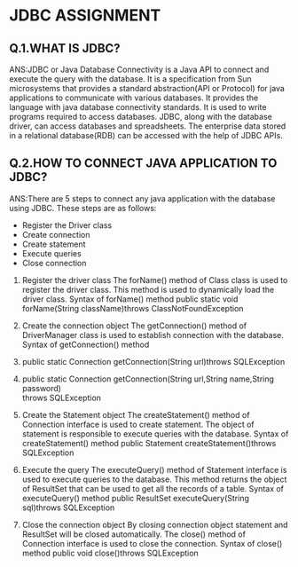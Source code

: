 # JDBC ASSIGNMENT
## Q.1.WHAT IS JDBC?
ANS:JDBC or Java Database Connectivity is a Java API to connect and execute the query with the database. It is a specification from Sun microsystems that provides a standard abstraction(API or Protocol) for java applications to communicate with various databases. It provides the language with java database connectivity standards. It is used to write programs required to access databases. JDBC, along with the database driver, can access databases and spreadsheets. The enterprise data stored in a relational database(RDB) can be accessed with the help of JDBC APIs.

## Q.2.HOW TO CONNECT JAVA APPLICATION TO JDBC?
ANS:There are 5 steps to connect any java application with the database using JDBC. These steps are as follows:
- Register the Driver class
- Create connection
- Create statement
- Execute queries
- Close connection
1) Register the driver class
The forName() method of Class class is used to register the driver class. This method is used to dynamically load the driver class.
Syntax of forName() method
public static void forName(String className)throws ClassNotFoundException  

2) Create the connection object
The getConnection() method of DriverManager class is used to establish connection with the database.
Syntax of getConnection() method
1) public static Connection getConnection(String url)throws SQLException  
2) public static Connection getConnection(String url,String name,String password)  
throws SQLException  
3) Create the Statement object
The createStatement() method of Connection interface is used to create statement. The object of statement is responsible to execute queries with the database.
Syntax of createStatement() method
public Statement createStatement()throws SQLException  
4) Execute the query
The executeQuery() method of Statement interface is used to execute queries to the database. This method returns the object of ResultSet that can be used to get all the records of a table.
Syntax of executeQuery() method
public ResultSet executeQuery(String sql)throws SQLException  

5) Close the connection object
By closing connection object statement and ResultSet will be closed automatically. The close() method of Connection interface is used to close the connection.
Syntax of close() method
public void close()throws SQLException  


